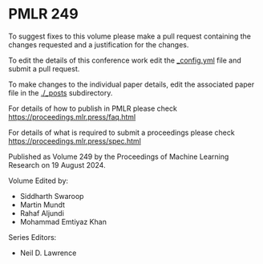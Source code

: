 # PMLR 249

To suggest fixes to this volume please make a pull request containing the changes requested and a justification for the changes.

To edit the details of this conference work edit the [_config.yml](./_config.yml) file and submit a pull request.

To make changes to the individual paper details, edit the associated paper file in the [./_posts](./_posts) subdirectory.

For details of how to publish in PMLR please check https://proceedings.mlr.press/faq.html

For details of what is required to submit a proceedings please check https://proceedings.mlr.press/spec.html



Published as Volume 249 by the Proceedings of Machine Learning Research on 19 August 2024.

Volume Edited by:
  * Siddharth Swaroop
  * Martin Mundt
  * Rahaf Aljundi
  * Mohammad Emtiyaz Khan

Series Editors:
  * Neil D. Lawrence
